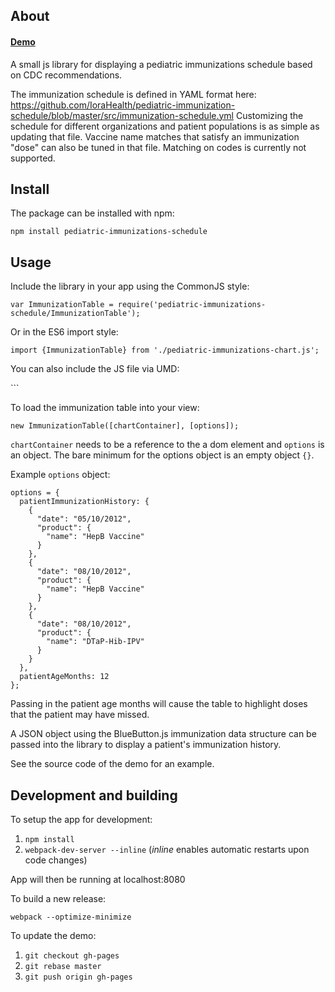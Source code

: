 ## About

#### [Demo](http://icu.iorahealth.com/pediatric-immunization-schedule/)

A small js library for displaying a pediatric immunizations schedule based on CDC recommendations.

The immunization schedule is defined in YAML format here: https://github.com/IoraHealth/pediatric-immunization-schedule/blob/master/src/immunization-schedule.yml Customizing the schedule for different organizations and patient populations is as simple as updating that file. Vaccine name matches that satisfy an immunization "dose" can also be tuned in that file. Matching on codes is currently not supported.

## Install

The package can be installed with npm:

`npm install pediatric-immunizations-schedule`

## Usage

Include the library in your app using the CommonJS style:

`var ImmunizationTable = require('pediatric-immunizations-schedule/ImmunizationTable');`

Or in the ES6 import style:

`import {ImmunizationTable} from './pediatric-immunizations-chart.js';`

You can also include the JS file via UMD:

``<script type="text/javascript" src="./dist/pediatric-immunizations-chart.js" charset="utf-8"></script>`

To load the immunization table into your view:

`new ImmunizationTable([chartContainer], [options]);`

`chartContainer` needs to be a reference to the a dom element and `options` is an object. The bare minimum for the options object is an empty object `{}`.

Example `options` object:

```
options = {
  patientImmunizationHistory: {
    {
      "date": "05/10/2012",
      "product": {
        "name": "HepB Vaccine"
      }
    },
    {
      "date": "08/10/2012",
      "product": {
        "name": "HepB Vaccine"
      }
    },
    {
      "date": "08/10/2012",
      "product": {
        "name": "DTaP-Hib-IPV"
      }
    }
  },
  patientAgeMonths: 12
};
```

Passing in the patient age months will cause the table to highlight doses that the patient may have missed.

A JSON object using the BlueButton.js immunization data structure can be passed into the library to display a patient's immunization history.

See the source code of the demo for an example.

## Development and building

To setup the app for development:

1. `npm install`
2. `webpack-dev-server --inline` (*inline* enables automatic restarts upon code changes)

App will then be running at localhost:8080

To build a new release:

`webpack --optimize-minimize`

To update the demo:

1. `git checkout gh-pages`
2. `git rebase master`
3. `git push origin gh-pages`
